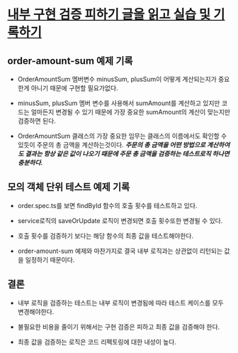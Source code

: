 # [내부 구현 검증 피하기 글을 읽고 실습 및 기록하기](https://jojoldu.tistory.com/614)

## order-amount-sum 예제 기록

- OrderAmountSum 멤버변수 minusSum, plusSum이 어떻게 계산되는지가 중요한게 아니기 때문에 구현할 필요가없다.

- minusSum, plusSum 멤버 변수를 사용해서 sumAmount를 계산하고 있지만 코드는 얼마든지 변경될 수 있기 때문에 가장 중요한 sumAmount의 계산이 맞는지만 검증하면 된다.

- OrderAmountSum 클래스의 가장 중요한 임무는 클래스의 이름에서도 확인할 수 있듯이 주문의 총 금액을 계산하는것이다. <strong><em>주문의 총 금액을 어떤 방법으로 계산하여도 결과는 항상 같은 값이 나오기 때문에 주문 총 금액을 검증하는 테스트로직 하나면 충분하다.</strong></em>

## 모의 객체 단위 테스트 예제 기록

- order.spec.ts를 보면 findById 함수의 호출 횟수를 테스트하고 있다.

- service로직의 saveOrUpdate 로직이 변경되면 호출 횟수또한 변경될 수 있다.

- 호출 횟수를 검증하기 보다는 해당 함수의 최종 값을 테스트해야한다.

- order-amount-sum 예제와 마찬가지로 결국 내부 로직과는 상관없이 리턴되는 값을 일정하기 때문이다.

## 결론

- 내부 로직을 검증하는 테스트는 내부 로직이 변경됨에 따라 테스트 케이스를 모두 변경해야한다.

- 불필요한 비용을 줄이기 위해서는 구현 검증은 피하고 최종 값을 검증해야 한다.

- 최종 값을 검증하는 로직은 코드 리펙토링에 대한 내성이 높다.
